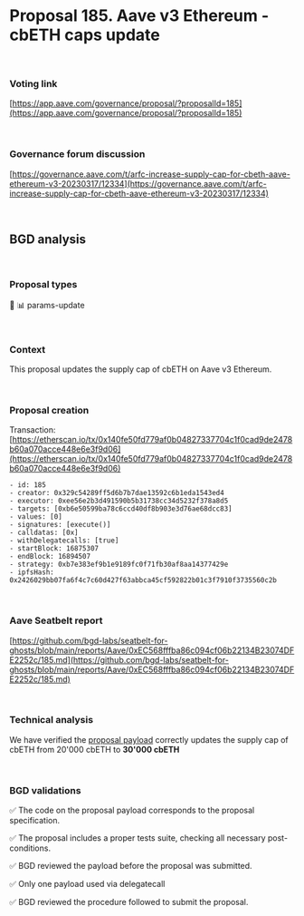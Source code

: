 # Proposal 185. Aave v3 Ethereum - cbETH caps update

<br>

### Voting link

[https://app.aave.com/governance/proposal/?proposalId=185](https://app.aave.com/governance/proposal/?proposalId=185)

<br>

### Governance forum discussion

[https://governance.aave.com/t/arfc-increase-supply-cap-for-cbeth-aave-ethereum-v3-20230317/12334](https://governance.aave.com/t/arfc-increase-supply-cap-for-cbeth-aave-ethereum-v3-20230317/12334)

<br>

## BGD analysis

<br>

### Proposal types

:wrench: :bar_chart: params-update

<br>

### Context

This proposal updates the supply cap of cbETH on Aave v3 Ethereum.

<br>

### Proposal creation

Transaction: [https://etherscan.io/tx/0x140fe50fd779af0b04827337704c1f0cad9de2478b60a070acce448e6e3f9d06](https://etherscan.io/tx/0x140fe50fd779af0b04827337704c1f0cad9de2478b60a070acce448e6e3f9d06)

```
- id: 185
- creator: 0x329c54289ff5d6b7b7dae13592c6b1eda1543ed4
- executor: 0xee56e2b3d491590b5b31738cc34d5232f378a8d5
- targets: [0xb6e50599ba78c6ccd40df8b903e3d76ae68dcc83]
- values: [0]
- signatures: [execute()]
- calldatas: [0x]
- withDelegatecalls: [true]
- startBlock: 16875307
- endBlock: 16894507
- strategy: 0xb7e383ef9b1e9189fc0f71fb30af8aa14377429e
- ipfsHash: 0x2426029bb07fa6f4c7c60d427f63abbca45cf592822b01c3f7910f3735560c2b
```

<br>

### Aave Seatbelt report

[https://github.com/bgd-labs/seatbelt-for-ghosts/blob/main/reports/Aave/0xEC568fffba86c094cf06b22134B23074DFE2252c/185.md](https://github.com/bgd-labs/seatbelt-for-ghosts/blob/main/reports/Aave/0xEC568fffba86c094cf06b22134B23074DFE2252c/185.md)

<br>

### Technical analysis

We have verified the [proposal payload](https://etherscan.io/address/0xb6e50599ba78c6ccd40df8b903e3d76ae68dcc83#code#F15#L1) correctly updates the supply cap of cbETH from 20'000 cbETH to **30'000 cbETH**

<br>

### BGD validations

:white_check_mark: The code on the proposal payload corresponds to the proposal specification.

:white_check_mark: The proposal includes a proper tests suite, checking all necessary post-conditions.

:white_check_mark: BGD reviewed the payload before the proposal was submitted.

:white_check_mark: Only one payload used via delegatecall

:white_check_mark: BGD reviewed the procedure followed to submit the proposal.
